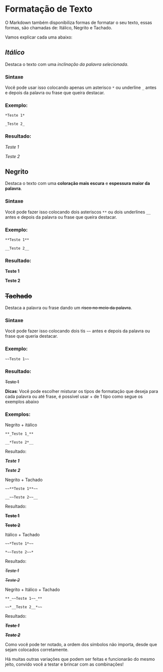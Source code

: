 # **Formatação de Texto**

O Markdown também disponibiliza formas de formatar o seu texto, essas formas, são chamadas de: Itálico, Negrito e Tachado.

Vamos explicar cada uma abaixo:

## *Itálico*
Destaca o texto com uma *inclinação da palavra selecionada*.

### Sintaxe
Você pode usar isso colocando apenas um asterisco `*` ou underline `_` antes e depois da palavra ou frase que queira destacar.

### Exemplo:
```
*Teste 1*

_Teste 2_
```
### Resultado:

*Teste 1*

_Teste 2_

## **Negrito**

Destaca o texto com uma **coloração mais escura** e **espessura maior da palavra**.

### Sintaxe
Você pode fazer isso colocando dois asteriscos `**` ou dois underlines `__` antes e depois da palavra ou frase que queira destacar.

### Exemplo:
```
**Teste 1**

__Teste 2__ 
```

### Resultado:

**Teste 1**

__Teste 2__

## ~~Tachado~~

Destaca a palavra ou frase dando um ~~risco no meio da palavra~~.

### Sintaxe
Você pode fazer isso colocando dois tis `~~` antes e depois da palavra ou frase que queria destacar.

### Exemplo:
```
~~Teste 1~~
```

### Resultado:
~~Teste 1~~

**Dicas**: Você pode escolher misturar os tipos de formatação que deseja para cada palavra ou até frase, é possível usar + de 1 tipo como segue os exemplos abaixo

### Exemplos:

Negrito + itálico
```
**_Teste 1_**

__*Teste 2*__
```
Resultado:

**_Teste 1_**

__*Teste 2*__

Negrito + Tachado
```
~~**Teste 1**~~

__~~Teste 2~~__
```
Resultado:

~~**Teste 1**~~

__~~Teste 2~~__

Itálico + Tachado
```
~~*Teste 1*~~

*~~Teste 2~~*
```
Resultado:

~~*Teste 1*~~

*~~Teste 2~~*

Negrito + Itálico + Tachado
```
**_~~Teste 1~~_**

~~*__Teste 2__*~~
```
Resultado:

**_~~Teste 1~~_**

~~*__Teste 2__*~~

Como você pode ter notado, a ordem dos símbolos não importa, desde que sejam colocados corretamente.

Há muitas outras variações que podem ser feitas e funcionarão do mesmo jeito, convido você a testar e brincar com as combinações!